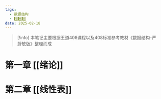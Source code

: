 ```yaml
---
tags:
  - 数据结构
  - 4️⃣0️⃣8️⃣
date: 2025-02-18
---
```

>[!info]
>本笔记主要根据王道408课程以及408标准参考教材《数据结构-严蔚敏版》整理而成
# 第一章 [[绪论]]
# 第二章 [[线性表]]


